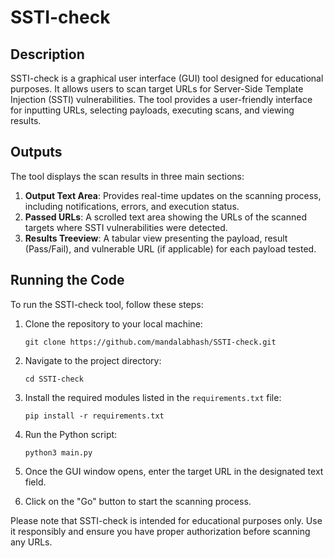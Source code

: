 # SSTI-check

## Description
SSTI-check is a graphical user interface (GUI) tool designed for educational purposes. It allows users to scan target URLs for Server-Side Template Injection (SSTI) vulnerabilities. The tool provides a user-friendly interface for inputting URLs, selecting payloads, executing scans, and viewing results.

## Outputs
The tool displays the scan results in three main sections:

1. **Output Text Area**: Provides real-time updates on the scanning process, including notifications, errors, and execution status.
2. **Passed URLs**: A scrolled text area showing the URLs of the scanned targets where SSTI vulnerabilities were detected.
3. **Results Treeview**: A tabular view presenting the payload, result (Pass/Fail), and vulnerable URL (if applicable) for each payload tested.

## Running the Code
To run the SSTI-check tool, follow these steps:

1. Clone the repository to your local machine:
   ```
   git clone https://github.com/mandalabhash/SSTI-check.git
   ```

2. Navigate to the project directory:
   ```
   cd SSTI-check
   ```

3. Install the required modules listed in the `requirements.txt` file:
   ```
   pip install -r requirements.txt
   ```

4. Run the Python script:
   ```
   python3 main.py
   ```

5. Once the GUI window opens, enter the target URL in the designated text field.

6. Click on the "Go" button to start the scanning process.

Please note that SSTI-check is intended for educational purposes only. Use it responsibly and ensure you have proper authorization before scanning any URLs.
```
